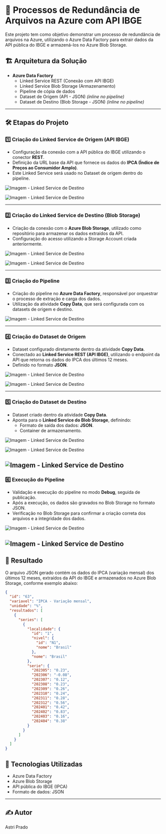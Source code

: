 
# 🔗 Processos de Redundância de Arquivos na Azure com API IBGE

Este projeto tem como objetivo demonstrar um processo de redundância de arquivos na Azure, utilizando o Azure Data Factory para extrair dados da API pública do IBGE e armazená-los no Azure Blob Storage.

## 🏗️ Arquitetura da Solução
- **Azure Data Factory**
  - Linked Service REST (Conexão com API IBGE)
  - Linked Service Blob Storage (Armazenamento)
  - Pipeline de cópia de dados
  - Dataset de Origem (API - JSON) *(inline no pipeline)*
  - Dataset de Destino (Blob Storage - JSON) *(inline no pipeline)*

---

## 🛠️ Etapas do Projeto

### 1️⃣ Criação do Linked Service de Origem (API IBGE)
- Configuração da conexão com a API pública do IBGE utilizando o conector **REST**.
- Definição da URL base da API que fornece os dados do **IPCA (Índice de Preços ao Consumidor Amplo)**.
- Este Linked Service será usado no Dataset de origem dentro do pipeline.

![Imagem - Linked Service de Destino](IMG/imagem1.png)

![Imagem - Linked Service de Destino](IMG/imagem2.png)

---

### 2️⃣ Criação do Linked Service de Destino (Blob Storage)
- Criação da conexão com o **Azure Blob Storage**, utilizado como repositório para armazenar os dados extraídos da API.
- Configuração do acesso utilizando a Storage Account criada anteriormente.

![Imagem - Linked Service de Destino](IMG/imagem3.png)

![Imagem - Linked Service de Destino](IMG/imagem4.png)

---

### 3️⃣ Criação do Pipeline
- Criação do pipeline no **Azure Data Factory**, responsável por orquestrar o processo de extração e carga dos dados.
- Utilização da atividade **Copy Data**, que será configurada com os datasets de origem e destino.

![Imagem - Linked Service de Destino](IMG/imagem5.png)

---

### 4️⃣ Criação do Dataset de Origem
- Dataset configurado diretamente dentro da atividade **Copy Data**.
- Conectado ao **Linked Service REST (API IBGE)**, utilizando o endpoint da API que retorna os dados do IPCA dos últimos 12 meses.
- Definido no formato **JSON**.

![Imagem - Linked Service de Destino](IMG/imagem6.png)

![Imagem - Linked Service de Destino](IMG/imagem7.png)

---

### 5️⃣ Criação do Dataset de Destino
- Dataset criado dentro da atividade **Copy Data**.
- Aponta para o **Linked Service do Blob Storage**, definindo:
  - Formato de saída dos dados: **JSON**.
  - Container de armazenamento.

![Imagem - Linked Service de Destino](IMG/imagem8.png)

![Imagem - Linked Service de Destino](IMG/imagem9.png)

![Imagem - Linked Service de Destino](IMG/imagem10.png)
---

### 6️⃣ Execução do Pipeline
- Validação e execução do pipeline no modo **Debug**, seguida de publicação.
- Após a execução, os dados são gravados no Blob Storage no formato JSON.
- Verificação no Blob Storage para confirmar a criação correta dos arquivos e a integridade dos dados.

![Imagem - Linked Service de Destino](IMG/imagem11.png)

![Imagem - Linked Service de Destino](IMG/imagem12.png)
---

## 📄 Resultado
O arquivo JSON gerado contém os dados do IPCA (variação mensal) dos últimos 12 meses, extraídos da API do IBGE e armazenados no Azure Blob Storage, conforme exemplo abaixo:

```json
{
  "id": "63",
  "variavel": "IPCA - Variação mensal",
  "unidade": "%",
  "resultados": [
    {
      "series": [
        {
          "localidade": {
            "id": "1",
            "nivel": {
              "id": "N1",
              "nome": "Brasil"
            },
            "nome": "Brasil"
          },
          "serie": {
            "202305": "0.23",
            "202306": "-0.08",
            "202307": "0.12",
            "202308": "0.23",
            "202309": "0.26",
            "202310": "0.24",
            "202311": "0.28",
            "202312": "0.56",
            "202401": "0.42",
            "202402": "0.83",
            "202403": "0.16",
            "202404": "0.38"
          }
        }
      ]
    }
  ]
}
```

## 🚀 Tecnologias Utilizadas
- Azure Data Factory
- Azure Blob Storage
- API pública do IBGE (IPCA)
- Formato de dados: JSON

---

## ✍️ Autor
Astri Prado

